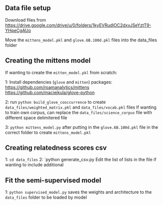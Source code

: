 ## Data file setup

Download files from https://drive.google.com/drive/u/0/folders/1kyEVRudlOC2dxvJSeYztT9-YHpeCgAUo

Move the `mittens_model.pkl` and `glove.6B.100d.pkl` files into the data_files folder 

## Creating the mittens model

If wanting to create the `mitten_model.pkl` from scratch:

1: Install dependencies (`glove` and `mitten`) packages:
https://github.com/roamanalytics/mittens
https://github.com/maciejkula/glove-python

2: run `python build_glove_cooccurrence` to create `data_files/weighted_matrix.pkl` and `data_files/vocab.pkl` files
If wanting to train own corpus, can replace the `data_files/science_corpus` file with different space delimitered file

3: `python mittens_model.py` after putting in the `glove.6B.100d.pkl` file in the correct folder to create `mittens_model.pkl`

## Creating relatedness scores csv
1: `cd data_files`
2: `python generate_csv.py
Edit the list of lists in the file if wanting to include additional 

## Fit the semi-supervised model 
1: `python supervised_model.py`
saves the weights and architecture to the `data_files` folder to be loaded by model
